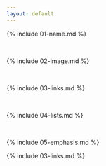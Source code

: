 ```yaml
---
layout: default
---
```

{% include 01-name.md %}


<br>

{% include 02-image.md %}

<br>

{% include 03-links.md %}

<br>

{% include 04-lists.md %}

<br>

{% include 05-emphasis.md %}

{% include 03-links.md %}
